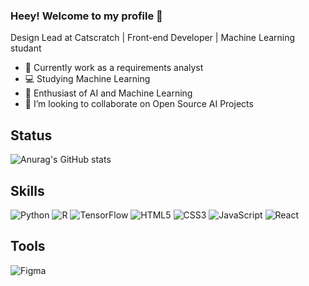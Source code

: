 ### Heey! Welcome to my profile 👋

Design Lead at Catscratch | Front-end Developer | Machine Learning studant

- 🔭 Currently work as a requirements analyst
- 💻 Studying Machine Learning
- 🤖 Enthusiast of AI and Machine Learning
- 👯 I’m looking to collaborate on Open Source AI Projects

## Status

![Anurag's GitHub stats](https://github-readme-stats.vercel.app/api?username=pqmats&theme=default&show_icons=true)

## Skills

![Python](https://img.shields.io/badge/Python-14354C?style=for-the-badge&logo=python&logoColor=white)
![R](https://img.shields.io/badge/R-276DC3?style=for-the-badge&logo=r&logoColor=white)
![TensorFlow](https://img.shields.io/badge/TensorFlow-FF6F00?style=for-the-badge&logo=tensorflow&logoColor=white)
![HTML5](https://img.shields.io/badge/HTML5-E34F26?style=for-the-badge&logo=html5&logoColor=white)
![CSS3](https://img.shields.io/badge/CSS3-1572B6?style=for-the-badge&logo=css3&logoColor=white)
![JavaScript](https://img.shields.io/badge/JavaScript-F7DF1E?style=for-the-badge&logo=javascript&logoColor=black)
![React](https://img.shields.io/badge/React-20232A?style=for-the-badge&logo=react&logoColor=61DAFB)

## Tools

![Figma](https://img.shields.io/badge/Figma-F24E1E?style=for-the-badge&logo=figma&logoColor=white)
